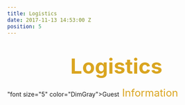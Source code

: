 ```yaml
---
title: Logistics
date: 2017-11-13 14:53:00 Z
position: 5
---
```


<html>
<div style="text-align: center;">
<h1><b>
<font size="30" color="GoldenRod">Logistics</font>
</b>
</h1>
</div>
</h2>"font size="5" color="DimGray">Guest</font><font size="5" color="GoldenRod"> Information</font>
</h2>